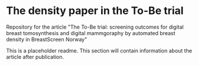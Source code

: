 # The density paper in the To-Be trial
Repository for the article "The To-Be trial: screening outcomes for digital breast tomosynthesis and digital mammgoraphy by automated breast density in BreastScreen Norway"

This is a placeholder readme. This section will contain information about the article after publication.
